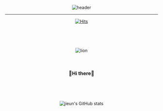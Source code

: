 <div align = "center">
  
![header](https://capsule-render.vercel.app/api?type=cylinder&color=0:E8D9FF,100:FFEBFF&height=100&section=header&text=Hello,%20I'm%20Jieun&fontSize=50)

----

[![Hits](https://hits.seeyoufarm.com/api/count/incr/badge.svg?url=https%3A%2F%2Fgithub.com%2Fhhhhjieun%2Fhhhhjieun%2Fedit%2Fmaster%2FREADME.md&count_bg=%23FABCE9&title_bg=%23EE7878&icon=smugmug.svg&icon_color=%23E7E7E7&title=hits&edge_flat=false)](https://github.com/hhhhjieun)

<br/>
<br/>
<br/>

![lion](https://2.gall-gif.com/hygall/files/attach/images/82/557/552/189/1786b119778bb1ca718047c3a20e7285.gif)
<br/>
<br/>
<br/>
### 👋Hi there👋 
<br/>
<br/>
<br/>

![jieun's GitHub stats](https://github-readme-stats.vercel.app/api?username=hhhhjieun&theme=dracula&show_icons=true)

</div>
